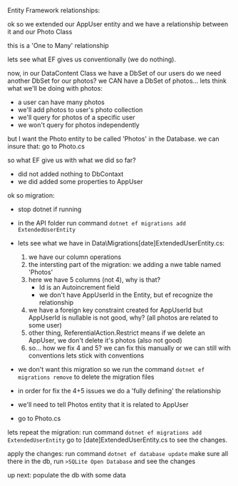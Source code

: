 Entity Framework relationships:

ok so we extended our AppUser entity and we have a relationship between it and our Photo Class

this is a 'One to Many' relationship

lets see what EF gives us conventionally (we do nothing).

now, in our DataContent Class we have a DbSet of our users
do we need another DbSet for our photos?
we CAN have a DbSet of photos...
lets think what we'll be doing with photos:
* a user can have many photos
* we'll add photos to user's photo collection
* we'll query for photos of a specific user
* we won't query for photos independently

but I want the Photo entity to be called 'Photos' in the Database.
we can insure that: go to Photo.cs

so what EF give us with what we did so far?
* did not added nothing to DbContaxt
* we did added some properties to AppUser

ok so migration:
* stop dotnet if running
* in the API folder run command `dotnet ef migrations add ExtendedUserEntity`
* lets see what we have in Data\Migrations\[date]ExtendedUserEntity.cs:
    1. we have our column operations
    2. the intersting part of the migration: we adding a nwe table named 'Photos'
    3. here we have 5 columns (not 4), why is that?
        * Id is an Autoincrement field
        * we don't have AppUserId in the Entity, but ef recognize the relationship  
    4. we have a foreign key constraint created for AppUserId but AppUserId is nullable is not good, why? (all photos are related to some user)
    5. other thing, ReferentialAction.Restrict means if we delete an AppUser, we don't delete it's photos (also not good)
    6. so... how we fix 4 and 5?
        we can fix this manually or we can still with conventions
        lets stick with conventions

* we don't want this migration so we run the command `dotnet ef migrations remove` to delete the migration files
* in order for fix the 4+5 issues we do a 'fully defining' the relationship
* we'll need to tell Photos entity that it is related to AppUser
* go to Photo.cs

lets repeat the migration: run command `dotnet ef migrations add ExtendedUserEntity`
go to [date]ExtendedUserEntity.cs to see the changes.

apply the changes: run command `dotnet ef database update`
make sure all there in the db, run `>SQLite Open Database` and see the changes

up next: populate the db with some data
